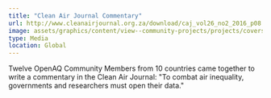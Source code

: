 ```yaml
---
title: "Clean Air Journal Commentary"
url: http://www.cleanairjournal.org.za/download/caj_vol26_no2_2016_p08.pdf
image: assets/graphics/content/view--community-projects/projects/covers/cleanair.jpg
type: Media
location: Global
---
```


Twelve OpenAQ Community Members from 10 countries came together to write a commentary in the Clean Air Journal: "To combat air inequality, governments and researchers must open their data."

